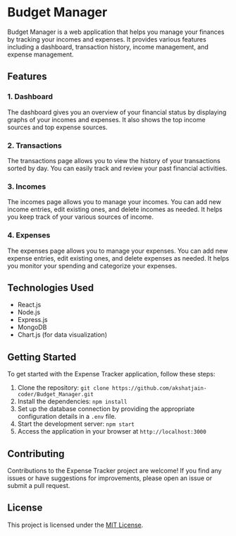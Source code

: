 # Budget Manager

Budget Manager is a web application that helps you manage your finances by tracking your incomes and expenses. It provides various features including a dashboard, transaction history, income management, and expense management.

## Features

### 1. Dashboard

The dashboard gives you an overview of your financial status by displaying graphs of your incomes and expenses. It also shows the top income sources and top expense sources.

### 2. Transactions

The transactions page allows you to view the history of your transactions sorted by day. You can easily track and review your past financial activities.

### 3. Incomes

The incomes page allows you to manage your incomes. You can add new income entries, edit existing ones, and delete incomes as needed. It helps you keep track of your various sources of income.

### 4. Expenses

The expenses page allows you to manage your expenses. You can add new expense entries, edit existing ones, and delete expenses as needed. It helps you monitor your spending and categorize your expenses.

## Technologies Used

- React.js
- Node.js
- Express.js
- MongoDB
- Chart.js (for data visualization)
## Getting Started

To get started with the Expense Tracker application, follow these steps:

1. Clone the repository: `git clone https://github.com/akshatjain-coder/Budget_Manager.git`
2. Install the dependencies: `npm install`
3. Set up the database connection by providing the appropriate configuration details in a `.env` file.
4. Start the development server: `npm start`
5. Access the application in your browser at `http://localhost:3000`

## Contributing

Contributions to the Expense Tracker project are welcome! If you find any issues or have suggestions for improvements, please open an issue or submit a pull request.

## License

This project is licensed under the [MIT License](https://opensource.org/licenses/MIT).

